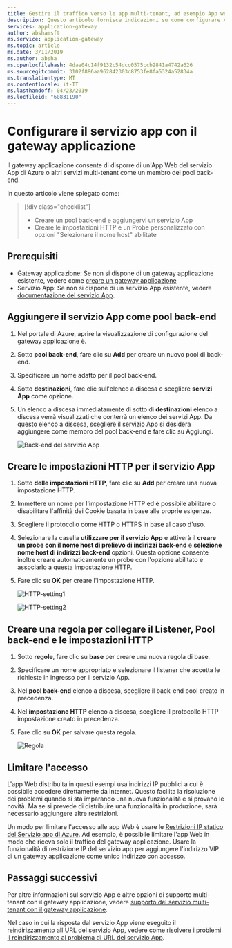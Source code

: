 ```yaml
---
title: Gestire il traffico verso le app multi-tenant, ad esempio App web del servizio App con il Gateway applicazione di Azure - portale
description: Questo articolo fornisce indicazioni su come configurare App web del servizio App di Azure come membri del pool back-end in un gateway applicazione nuovo o esistente.
services: application-gateway
author: abshamsft
ms.service: application-gateway
ms.topic: article
ms.date: 3/11/2019
ms.author: absha
ms.openlocfilehash: 4dae04c14f9132c54dcc0575ccb2841a4742a626
ms.sourcegitcommit: 3102f886aa962842303c8753fe8fa5324a52834a
ms.translationtype: MT
ms.contentlocale: it-IT
ms.lasthandoff: 04/23/2019
ms.locfileid: "60831190"
---
```

# <a name="configure-app-service-with-application-gateway"></a>Configurare il servizio app con il gateway applicazione

Il gateway applicazione consente di disporre di un'App Web del servizio App di Azure o altri servizi multi-tenant come un membro del pool back-end. 

In questo articolo viene spiegato come:

> [!div class="checklist"]
>
> - Creare un pool back-end e aggiungervi un servizio App
> - Creare le impostazioni HTTP e un Probe personalizzato con opzioni "Selezionare il nome host" abilitate

## <a name="prerequisites"></a>Prerequisiti

- Gateway applicazione: Se non si dispone di un gateway applicazione esistente, vedere come [creare un gateway applicazione](https://docs.microsoft.com/azure/application-gateway/quick-create-portal)
- Servizio App: Se non si dispone di un servizio App esistente, vedere [documentazione del servizio App](https://docs.microsoft.com/azure/app-service/).

## <a name="add-app-service-as-backend-pool"></a>Aggiungere il servizio App come pool back-end

1. Nel portale di Azure, aprire la visualizzazione di configurazione del gateway applicazione è.

2. Sotto **pool back-end**, fare clic su **Add** per creare un nuovo pool di back-end.

3. Specificare un nome adatto per il pool back-end. 

4. Sotto **destinazioni**, fare clic sull'elenco a discesa e scegliere **servizi App** come opzione.

5. Un elenco a discesa immediatamente di sotto di **destinazioni** elenco a discesa verrà visualizzati che conterrà un elenco dei servizi App. Da questo elenco a discesa, scegliere il servizio App si desidera aggiungere come membro del pool back-end e fare clic su Aggiungi.

   ![Back-end del servizio App](./media/configure-web-app-portal/backendpool.png)

## <a name="create-http-settings-for-app-service"></a>Creare le impostazioni HTTP per il servizio App

1. Sotto **delle impostazioni HTTP**, fare clic su **Add** per creare una nuova impostazione HTTP.

2. Immettere un nome per l'impostazione HTTP ed è possibile abilitare o disabilitare l'affinità dei Cookie basata in base alle proprie esigenze.

3. Scegliere il protocollo come HTTP o HTTPS in base al caso d'uso. 

4. Selezionare la casella **utilizzare per il servizio App** e attiverà il **creare un probe con il nome host di prelievo di indirizzi back-end** e **selezione nome host di indirizzi back-end** opzioni. Questa opzione consente inoltre creare automaticamente un probe con l'opzione abilitato e associarlo a questa impostazione HTTP.

5. Fare clic su **OK** per creare l'impostazione HTTP.

   ![HTTP-setting1](./media/configure-web-app-portal/http-setting1.png)

   ![HTTP-setting2](./media/configure-web-app-portal/http-setting2.png)

## <a name="create-rule-to-tie-the-listener-backend-pool-and-http-setting"></a>Creare una regola per collegare il Listener, Pool back-end e le impostazioni HTTP

1. Sotto **regole**, fare clic su **base** per creare una nuova regola di base.

2. Specificare un nome appropriato e selezionare il listener che accetta le richieste in ingresso per il servizio App.

3. Nel **pool back-end** elenco a discesa, scegliere il back-end pool creato in precedenza.

4. Nel **impostazione HTTP** elenco a discesa, scegliere il protocollo HTTP impostazione creato in precedenza.

5. Fare clic su **OK** per salvare questa regola.

   ![Regola](./media/configure-web-app-portal/rule.png)

## <a name="restrict-access"></a>Limitare l'accesso

L'app Web distribuita in questi esempi usa indirizzi IP pubblici a cui è possibile accedere direttamente da Internet. Questo facilita la risoluzione dei problemi quando si sta imparando una nuova funzionalità e si provano le novità. Ma se si prevede di distribuire una funzionalità in produzione, sarà necessario aggiungere altre restrizioni.

Un modo per limitare l'accesso alle app Web è usare le [Restrizioni IP statico del Servizio app di Azure](../app-service/app-service-ip-restrictions.md). Ad esempio, è possibile limitare l'app Web in modo che riceva solo il traffico del gateway applicazione. Usare la funzionalità di restrizione IP del servizio app per aggiungere l'indirizzo VIP di un gateway applicazione come unico indirizzo con accesso.

## <a name="next-steps"></a>Passaggi successivi

Per altre informazioni sul servizio App e altre opzioni di supporto multi-tenant con il gateway applicazione, vedere [supporto del servizio multi-tenant con il gateway applicazione](https://docs.microsoft.com/azure/application-gateway/application-gateway-web-app-overview).

Nel caso in cui la risposta dal servizio App viene eseguito il reindirizzamento all'URL del servizio App, vedere come [risolvere i problemi il reindirizzamento al problema di URL del servizio App](https://docs.microsoft.com/azure/application-gateway/troubleshoot-app-service-redirection-app-service-url).
